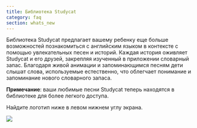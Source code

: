 ```yaml
---
title: Библиотека Studycat
category: faq
section: whats_new
---
```

Библиотека Studycat предлагает вашему ребенку еще больше возможностей познакомиться с английским языком в контексте с помощью увлекательных песен и историй. Каждая история оживляет Studycat и его друзей, закрепляя изученный в приложении словарный запас. Благодаря живой анимации и запоминающимся песням дети слышат слова, используемые естественно, что облегчает понимание и запоминание нового словарного запаса. 

**Примечание**: ваши любимые песни Studycat теперь находятся в библиотеке для более легкого доступа. 

Найдите логотип ниже в левом нижнем углу экрана. 

![](https://help.Studycat.com/hc/article_attachments/40392062985497)